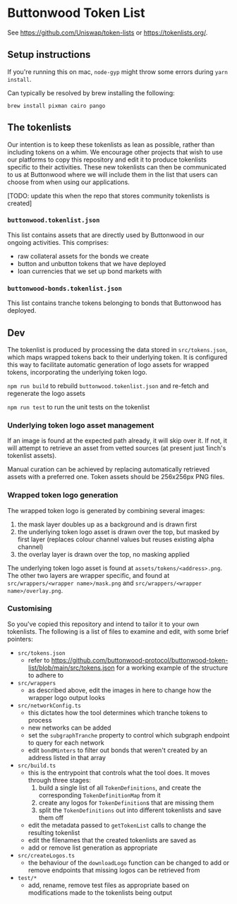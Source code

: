 # Buttonwood Token List

See https://github.com/Uniswap/token-lists or https://tokenlists.org/.

## Setup instructions

If you're running this on mac, `node-gyp` might throw some errors during `yarn install`.

Can typically be resolved by brew installing the following:

```shell
brew install pixman cairo pango
```

## The tokenlists

Our intention is to keep these tokenlists as lean as possible, rather than including tokens on a whim.
We encourage other projects that wish to use our platforms to copy this repository and edit it to produce tokenlists specific to their activities.
These new tokenlists can then be communicated to us at Buttonwood where we will include them in the list that users can choose from when using our applications.

[TODO: update this when the repo that stores community tokenlists is created]

### `buttonwood.tokenlist.json`

This list contains assets that are directly used by Buttonwood in our ongoing activities.
This comprises:

- raw collateral assets for the bonds we create
- button and unbutton tokens that we have deployed
- loan currencies that we set up bond markets with

### `buttonwood-bonds.tokenlist.json`

This list contains tranche tokens belonging to bonds that Buttonwood has deployed.

## Dev

The tokenlist is produced by processing the data stored in `src/tokens.json`, which maps wrapped tokens back to their underlying token.
It is configured this way to facilitate automatic generation of logo assets for wrapped tokens, incorporating the underlying token logo.

`npm run build` to rebuild `buttonwood.tokenlist.json` and re-fetch and regenerate the logo assets

`npm run test` to run the unit tests on the tokenlist

### Underlying token logo asset management

If an image is found at the expected path already, it will skip over it.
If not, it will attempt to retrieve an asset from vetted sources (at present just 1inch's tokenlist assets).

Manual curation can be achieved by replacing automatically retrieved assets with a preferred one.
Token assets should be 256x256px PNG files.

### Wrapped token logo generation

The wrapped token logo is generated by combining several images:

1. the mask layer doubles up as a background and is drawn first
2. the underlying token logo asset is drawn over the top, but masked by first layer (replaces colour channel values but reuses existing alpha channel)
3. the overlay layer is drawn over the top, no masking applied

The underlying token logo asset is found at `assets/tokens/<address>.png`.
The other two layers are wrapper specific, and found at `src/wrappers/<wrapper name>/mask.png` and `src/wrappers/<wrapper name>/overlay.png`.

### Customising

So you've copied this repository and intend to tailor it to your own tokenlists.
The following is a list of files to examine and edit, with some brief pointers:

- `src/tokens.json`
  - refer to https://github.com/buttonwood-protocol/buttonwood-token-list/blob/main/src/tokens.json for a working example of the structure to adhere to
- `src/wrappers`
  - as described above, edit the images in here to change how the wrapper logo output looks
- `src/networkConfig.ts`
  - this dictates how the tool determines which tranche tokens to process
  - new networks can be added
  - set the `subgraphTranche` property to control which subgraph endpoint to query for each network
  - edit `bondMinters` to filter out bonds that weren't created by an address listed in that array
- `src/build.ts`
  - this is the entrypoint that controls what the tool does. It moves through three stages:
    1. build a single list of all `TokenDefinitions`, and create the corresponding `TokenDefinitionMap` from it
    2. create any logos for `TokenDefinition`s that are missing them
    3. split the `TokenDefinitions` out into different tokenlists and save them off
  - edit the metadata passed to `getTokenList` calls to change the resulting tokenlist
  - edit the filenames that the created tokenlists are saved as
  - add or remove list generation as appropriate
- `src/createLogos.ts`
  - the behaviour of the `downloadLogo` function can be changed to add or remove endpoints that missing logos can be retrieved from
- `test/*`
  - add, rename, remove test files as appropriate based on modifications made to the tokenlists being output
